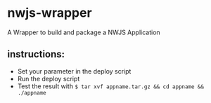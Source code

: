 # nwjs-wrapper
A Wrapper to build and package a NWJS Application

## instructions:
* Set your parameter in the deploy script
* Run the deploy script
* Test the result with `$ tar xvf appname.tar.gz && cd appname && ./appname`
